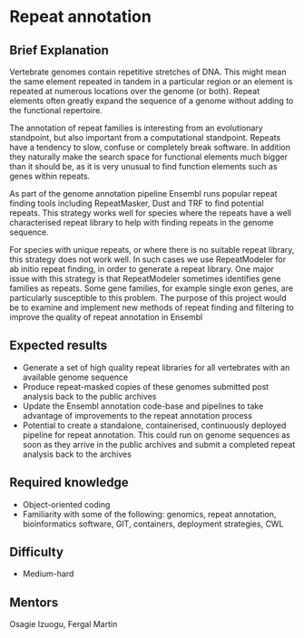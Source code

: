 # Repeat annotation

## Brief Explanation

Vertebrate genomes contain repetitive stretches of DNA. This might mean the same element repeated in tandem in a particular region or an element is repeated at numerous locations over the genome (or both). Repeat elements often greatly expand the sequence of a genome without adding to the functional repertoire.

The annotation of repeat families is interesting from an evolutionary standpoint, but also important from a computational standpoint. Repeats have a tendency to slow, confuse or completely break software. In addition they naturally make the search space for functional elements much bigger than it should be, as it is very unusual to find function elements such as genes within repeats.

As part of the genome annotation pipeline Ensembl runs popular repeat finding tools including RepeatMasker, Dust and TRF to find potential repeats. This strategy works well for species where the repeats have a well characterised repeat library to help with finding repeats in the genome sequence.

For species with unique repeats, or where there is no suitable repeat library, this strategy does not work well. In such cases we use RepeatModeler for ab initio repeat finding, in order to generate a repeat library. One major issue with this strategy is that RepeatModeler sometimes identifies gene families as repeats. Some gene families, for example single exon genes, are particularly susceptible to this problem. The purpose of this project would be to examine and implement new methods of repeat finding and filtering to improve the quality of repeat annotation in Ensembl

## Expected results
 - Generate a set of high quality repeat libraries for all vertebrates with an available genome sequence
 - Produce repeat-masked copies of these genomes submitted post analysis back to the public archives
 - Update the Ensembl annotation code-base and pipelines to take advantage of improvements to the repeat annotation process
 - Potential to create a standalone, containerised, continuously deployed pipeline for repeat annotation. This could run on genome sequences as soon as they arrive in the public archives and submit a completed repeat analysis back to the archives

## Required knowledge
 - Object-oriented coding
 - Familiarity with some of the following: genomics, repeat annotation, bioinformatics software, GIT, containers, deployment strategies, CWL

## Difficulty
 - Medium-hard

## Mentors
Osagie Izuogu, Fergal Martin
